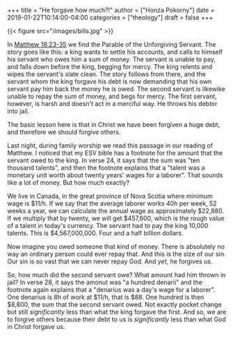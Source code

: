 +++
title = "He forgave how much?!"
author = ["Honza Pokorny"]
date = 2019-01-22T10:14:00-04:00
categories = ["theology"]
draft = false
+++

{{< figure src="/images/bills.jpg" >}}

In [Matthew 18:23-35](http://esv.to/Mt18.23-35) we find the Parable of the Unforgiving Servant. The
story goes like this: a king wants to settle his accounts, and calls to himself
his servant who owes him a sum of money. The servant is unable to pay, and
falls down before the king, begging for mercy. The king relents and wipes the
servant's slate clean. The story follows from there, and the servant whom the
king forgave his debt is now demanding that his own servant pay him back the
money he is owed. The second servant is likewike unable to repay the sum of
money, and begs for mercy. The first servant, however, is harsh and doesn't act
in a merciful way. He throws his debtor into jail.

The basic lesson here is that in Christ we have been forgiven a huge debt, and
therefore we should forgive others.

Last night, during family worship we read this passage in our reading of
Matthew. I noticed that my ESV bible has a footnote for the amount that the
servant owed to the king. In verse 24, it says that the sum was "ten thousand
talents", and then the footnote explains that a "talent was a monetary unit
worth about twenty years' wages for a laborer". That sounds like a lot of
money. But how much exactly?

We live in Canada, in the great province of Nova Scotia where minimum wage is
$11/h.  If we say that the average laborer works 40h per week, 52 weeks a year,
we can calculate the annual wage as approximately $22,880. If we multiply that
by twenty, we will get $457,600, which is the rough value of a talent in today's
currency.  The servant had to pay the king 10,000 talents.  This is
$4,567,000,000. Four and a half billion dollars.

Now imagine you owed someone that kind of money. There is absolutely no way an
ordinary person could ever repay that. And this is the size of our sin. Our
sin is so vast that we can never repay God. And _yet_, he forgives us.

So, how much did the second servant owe? What amount had him thrown in jail?
In verse 28, it says the amonut was "a hundred denarii" and the footnote again
explains that a "denarius was a day's wage for a laborer". One denarius is 8h
of work at $11/h, that is $88. One hundred is then \$8,800, the sum that the
second servant owed. Not exactly pocket change but still _significantly_ less
than what the king forgave the first. And so, we are to forgive others because
their debt to us is _significantly_ less than what God in Christ forgave us.
